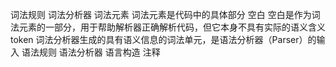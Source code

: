 词法规则
    词法分析器
    词法元素 词法元素是代码中的具体部分
        空白 空白是作为词法元素的一部分，用于帮助解析器正确解析代码，但它本身不具有实际的语义含义
        token 词法分析器生成的具有语义信息的词法单元，是语法分析器（Parser）的输入
语法规则
    语法分析器
语言构造
注释